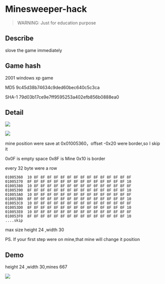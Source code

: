 # Minesweeper-hack

> WARNING: Just for education purpose

## Describe

slove the game immediately

## Game hash

2001 windows xp game

MD5 9c45d38b74634c9ded60bec640c5c3ca

SHA-1 79d03b17ce9e7ff9595253a402efb856b0888ea0

## Detail

![](https://raw.githubusercontent.com/0xdeciverAngel/Minesweeper-hack/main/bitblt.png)

![](https://raw.githubusercontent.com/0xdeciverAngel/Minesweeper-hack/main/position.jpg)



mine position were save at 0x01005360，offset -0x20 were border,so I skip it

0x0F is empty space
0x8F is Mine
0x10 is border

every 32 byte were a row

```
01005360  10 8F 8F 8F 8F 8F 8F 8F 8F 8F 8F 8F 8F 8F 8F 8F 
01005370  8F 8F 8F 8F 8F 8F 8F 8F 8F 8F 8F 8F 8F 8F 8F 10 
01005380  10 8F 8F 8F 8F 8F 8F 0F 8F 8F 0F 8F 0F 8F 8F 8F 
01005390  8F 8F 8F 8F 8F 8F 8F 8F 8F 8F 8F 8F 8F 8F 8F 10 
010053A0  10 8F 8F 8F 0F 8F 8F 8F 8F 8F 8F 8F 0F 8F 8F 8F 
010053B0  8F 0F 0F 8F 8F 8F 8F 8F 8F 8F 8F 8F 8F 8F 8F 10 
010053C0  10 8F 8F 8F 8F 8F 8F 8F 8F 8F 8F 8F 0F 8F 0F 8F 
010053D0  8F 8F 8F 8F 8F 8F 8F 8F 0F 8F 0F 0F 8F 8F 0F 10 
010053E0  10 8F 8F 8F 8F 8F 8F 8F 8F 8F 8F 8F 8F 8F 8F 8F 
010053F0  8F 8F 8F 8F 8F 8F 8F 8F 8F 8F 8F 8F 0F 8F 8F 10 
....skip
```

max size height 24 ,width 30


PS. If your first step were on mine,that mine will change it position




## Demo

height 24 ,width 30,mines 667


![](https://raw.githubusercontent.com/0xdeciverAngel/Minesweeper-hack/main/demo.png)


